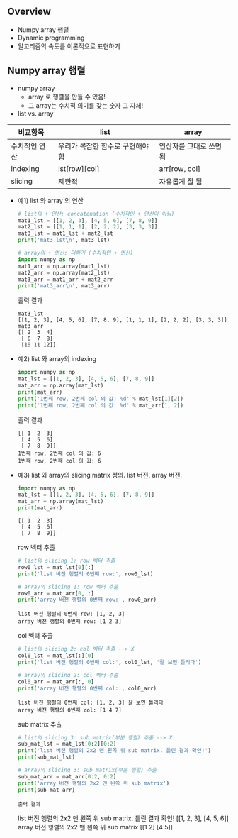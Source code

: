 ## Overview
- Numpy array 행렬
- Dynamic programming
- 알고리즘의 속도를 이론적으로 표현하기

## Numpy array 행렬
- numpy array
    - array 로 행렬을 만들 수 있음!
    - 그 array는 수치적 의미를 갖는 숫자 그 자체!
- list vs. array

|비교항목     |list        |array         |
|------------|------------|--------------|
|수치적인 연산 |우리가 복잡한 함수로 구현해야 함| 연산자를 그대로 쓰면 됨|
|indexing    |lst[row][col]|arr[row, col]|
|slicing     |제한적        |자유롭게 잘 됨|

- 예1) list 와 array 의 연산
    ```python
    # list의 + 연산: concatenation (수치적인 + 연산이 아님)
    mat1_lst = [[1, 2, 3], [4, 5, 6], [7, 8, 9]]
    mat2_lst = [[1, 1, 1], [2, 2, 2], [3, 3, 3]]
    mat3_lst = mat1_lst + mat2_lst
    print('mat3_lst\n', mat3_lst)

    # array의 + 연산: 더하기 (수치적인 + 연산)
    import numpy as np
    mat1_arr = np.array(mat1_lst)
    mat2_arr = np.array(mat2_lst)
    mat3_arr = mat1_arr + mat2_arr
    print('mat3_arr\n', mat3_arr)
    ```
    출력 결과
    ```
    mat3_lst
    [[1, 2, 3], [4, 5, 6], [7, 8, 9], [1, 1, 1], [2, 2, 2], [3, 3, 3]]
    mat3_arr
    [[ 2  3  4]
     [ 6  7  8]
     [10 11 12]]
    ```
- 예2) list 와 array의 indexing
    ```python
    import numpy as np
    mat_lst = [[1, 2, 3], [4, 5, 6], [7, 8, 9]]
    mat_arr = np.array(mat_lst)
    print(mat_arr)
    print('1번째 row, 2번째 col 의 값: %d' % mat_lst[1][2])
    print('1번째 row, 2번째 col 의 값: %d' % mat_arr[1, 2])
    ```
    출력 결과
    ```
    [[ 1  2  3]
     [ 4  5  6]
     [ 7  8  9]]
    1번째 row, 2번째 col 의 값: 6
    1번째 row, 2번째 col 의 값: 6
    ```
- 예3) list 와 array의 slicing
    matrix 정의. list 버전, array 버전.
    ```python
    import numpy as np
    mat_lst = [[1, 2, 3], [4, 5, 6], [7, 8, 9]]
    mat_arr = np.array(mat_lst)
    print(mat_arr)
    ```
    ```
    [[ 1  2  3]
     [ 4  5  6]
     [ 7  8  9]]
    ```
    row 벡터 추출
    ```python
    # list의 slicing 1: row 벡터 추출
    row0_lst = mat_lst[0][:]
    print('list 버전 행렬의 0번째 row:', row0_lst)

    # array의 slicing 1: row 벡터 추출
    row0_arr = mat_arr[0, :]
    print('array 버전 행렬의 0번째 row:', row0_arr)
    ```
    ```
    list 버전 행렬의 0번째 row: [1, 2, 3]
    array 버전 행렬의 0번째 row: [1 2 3]
    ```
    col 벡터 추출
    ```python
    # list의 slicing 2: col 벡터 추출 --> X
    col0_lst = mat_lst[:][0]
    print('list 버전 행렬의 0번째 col:', col0_lst, '잘 보면 틀리다')

    # array의 slicing 2: col 벡터 추출
    col0_arr = mat_arr[:, 0]
    print('array 버전 행렬의 0번째 col:', col0_arr)
    ```
    ```
    list 버전 행렬의 0번째 col: [1, 2, 3] 잘 보면 틀리다
    array 버전 행렬의 0번째 col: [1 4 7]
    ```
    sub matrix 추출
    ```python
    # list의 slicing 3: sub matrix(부분 행렬) 추출 --> X
    sub_mat_lst = mat_lst[0:2][0:2]
    print('list 버전 행렬의 2x2 맨 왼쪽 위 sub matrix. 틀린 결과 확인!')
    print(sub_mat_lst)

    # array의 slicing 3: sub matrix(부분 행렬) 추출
    sub_mat_arr = mat_arr[0:2, 0:2]
    print('array 버전 행렬의 2x2 맨 왼쪽 위 sub matrix')
    print(sub_mat_arr)
    ```
    ```
    출력 결과
    ```
    list 버전 행렬의 2x2 맨 왼쪽 위 sub matrix. 틀린 결과 확인!
    [[1, 2, 3], [4, 5, 6]]
    array 버전 행렬의 2x2 맨 왼쪽 위 sub matrix
    [[1 2]
     [4 5]]
    ```
